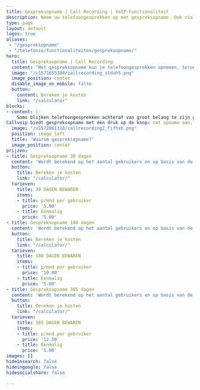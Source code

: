 ```yaml
---
title: Gespreksopname | Call Recording | VoIP-Functionaliteit
description: Neem uw telefoongesprekken op met gespreksopname. Ook via Qaller en Vamos mobiel. Uw gesprekken zijn terug te luisteren en te downloaden op de Hosted telefooncentrale.
type: page
layout: default
logos: true
aliases: 
 - "/gespreksopname"
 - "/telefonie/functionaliteiten/gespreksopname/"
hero:
  title: Gespreksopname | Call Recording
  content: "Met gespreksopname kun je telefoongesprekken opnemen, terugluisteren en bewaren. Oók gesprekken die je via de Smartphone maakt (Qaller of Vamos). De gespreksopnamefunctie kun je zelf per gebruiker in- en uitschakelen. Kies zelf of je alle gesprekken opneemt, of zet recording tijdens een gesprek aan. Opgenomen telefoongesprekken kun je beluisteren en gemakkelijk downloaden op de telefooncentrale."
  image: "/v1571655384/callrecording_stduh5.png"
  image_position: center
  disable_image_on_mobile: false
  button:
    content: Bereken je kosten
    link: "/calculator"
blocks:
- content: |-
    Soms blijken telefoongesprekken achteraf van groot belang te zijn geweest. Voor training, maar vaker nog over gedane mondelinge uitspraken en afspraken en toezeggingen. Is het niet ideaal als je de zekerheid hebt dat dit gesprek is terug te luisteren?
Callvoip biedt gespreksopname met één druk op de knop: zet opname aan, bepaal het aantal bewaar-dagen (30, 180 of 365), en klaar. Gesprekken worden opgenomen, u kunt ze terugluisteren en downloaden.<br><br><b>De voordelen:</b><br>Training: instrument om jouw team goed op te leiden<br>Bevestiging : zekerheid over uitspraken en afspraken<br>Wettelijke verplichting: bv vanuit de MiFID II regulering<br>Klanttevredenheid: verifieer dat jouw klanten tevreden zijn!<br>Bulk Download: in één keer al je recordings downloaden van een dag, week of maand<br><br><b>Bulk download</b><br>Bij een bewaartijd van 180 of 365 dagen kun je opgenomen gesprekken als batch per maand voor de hele organisatie downloaden.<br><br><a href="https://www.callvoip.nl/ondersteuning/extra-features/gespreksopname-handleiding/#nieuw:-bulk-download-van-opnames" class="button">Hoe werkt het?</a>
  image: "/v1572861318/callrecording2_fifhxh.png"
  position: image_left
  title: 'Waarom gespreksopname?'
  image_position: center
prijzen:
- title: Gespreksopname 30 dagen
  content: 'Wordt berekend op het aantal gebruikers en op basis van de ingestelde bewaarperiode'
  button:
    title: Bereken je kosten
    link: "/calculator/"
  tarieven:
    title: 30 DAGEN BEWAREN
    items:
    - title: p/mnd per gebruiker
      price: '5.00'
    - title: Eenmalig
      price: '5.00'
- title: Gespreksopname 180 dagen
  content: 'Wordt berekend op het aantal gebruikers en op basis van de ingestelde bewaarperiode'
  button:
    title: Bereken je kosten
    link: "/calculator/"
  tarieven:
    title: 180 DAGEN BEWAREN
    items:
    - title: p/mnd per gebruiker
      price: '10.00'
    - title: Eenmalig
      price: '5.00'
- title: Gespreksopname 365 dagen
  content: 'Wordt berekend op het aantal gebruikers en op basis van de ingestelde bewaarperiode'
  button:
    title: Bereken je kosten
    link: "/calculator/"
  tarieven:
    title: 365 DAGEN BEWAREN
    items:
    - title: p/mnd per gebruiker
      price: '12.50'
    - title: Eenmalig
      price: '5.00'
images: []
hideinsearch: false
hideingoogle: false
hidesocialshare: false

---
```

